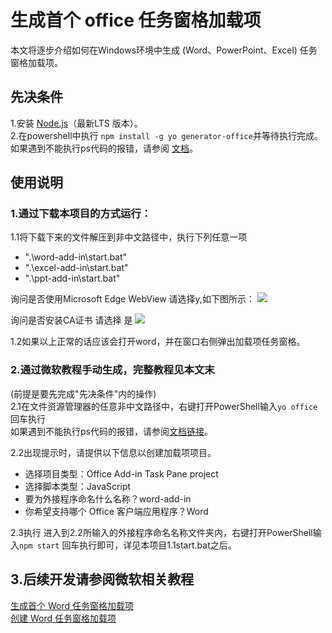 # 生成首个 office 任务窗格加载项  
本文将逐步介绍如何在Windows环境中生成 (Word、PowerPoint、Excel) 任务窗格加载项。  
## 先决条件  
1.安装 [Node.js](https://nodejs.org/)（最新LTS 版本）。  
2.在powershell中执行 `npm install -g yo generator-office`并等待执行完成。
  如果遇到不能执行ps代码的报错，请参阅 [文档]( https:/go.microsoft.com/fwlink/?LinkID=135170 )。


## 使用说明
### 1.通过下载本项目的方式运行：
1.1将下载下来的文件解压到非中文路径中，执行下列任意一项
+ ".\word-add-in\start.bat"
+ ".\excel-add-in\start.bat"
+ ".\ppt-add-in\start.bat"  

询问是否使用Microsoft Edge WebView 请选择y,如下图所示：
![](https://s21.ax1x.com/2025/02/05/pEeJ1QU.png)

询问是否安装CA证书 请选择 是
![](https://s21.ax1x.com/2025/02/05/pEeJQzT.png)

1.2如果以上正常的话应该会打开word，并在窗口右侧弹出加载项任务窗格。 


### 2.通过微软教程手动生成，完整教程见本文末
(前提是要先完成"先决条件"内的操作)  
2.1在文件资源管理器的任意非中文路径中，右键打开PowerShell输入`yo office` 回车执行  
  如果遇到不能执行ps代码的报错，请参阅[文档链接](https:/go.microsoft.com/fwlink/?LinkID=135170)。

2.2出现提示时，请提供以下信息以创建加载项项目。

-  选择项目类型：Office Add-in Task Pane project
-  选择脚本类型：JavaScript
-  要为外接程序命名什么名称？word-add-in  
-  你希望支持哪个 Office 客户端应用程序？Word   

2.3执行
进入到2.2所输入的外接程序命名名称文件夹内，右键打开PowerShell输入`npm start` 回车执行即可，详见本项目1.1start.bat之后。

## 3.后续开发请参阅微软相关教程
[生成首个 Word 任务窗格加载项](https://learn.microsoft.com/zh-cn/office/dev/add-ins/quickstarts/word-quickstart?tabs=yeomangenerator)   
[创建 Word 任务窗格加载项](https://learn.microsoft.com/zh-cn/office/dev/add-ins/tutorials/word-tutorial)
